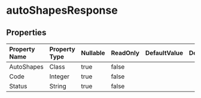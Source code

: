 # **autoShapesResponse**

 

## **Properties**

| Property Name | Property Type | Nullable |  ReadOnly | DefaultValue | Description | 
| :- | :- | :- |:- |  :- | :- |
|AutoShapes|Class|true|false |  ||
|Code|Integer|true|false |  ||
|Status|String|true|false |  ||

